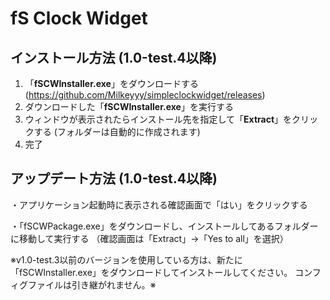 # fS Clock Widget
## インストール方法 (1.0-test.4以降)
1. 「**fSCWInstaller.exe**」をダウンロードする (https://github.com/Milkeyyy/simpleclockwidget/releases)
2. ダウンロードした「**fSCWInstaller.exe**」を実行する
3. ウィンドウが表示されたらインストール先を指定して「**Extract**」をクリックする (フォルダーは自動的に作成されます)
4. 完了

## アップデート方法 (1.0-test.4以降)
・アプリケーション起動時に表示される確認画面で「はい」をクリックする

・「fSCWPackage.exe」をダウンロードし、インストールしてあるフォルダーに移動して実行する
（確認画面は「Extract」→「Yes to all」を選択）

※v1.0-test.3以前のバージョンを使用している方は、新たに「fSCWInstaller.exe」をダウンロードしてインストールしてください。
コンフィグファイルは引き継がれません。※
